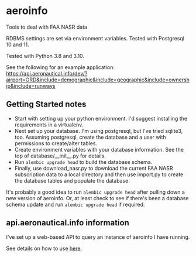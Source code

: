 # aeroinfo
Tools to deal with FAA NASR data

RDBMS settings are set via environment variables.  Tested with Postgresql 10 and 11.

Tested with Python 3.8 and 3.10.

See the following for an example application:
https://api.aeronautical.info/dev/?airport=ORD&include=demographic&include=geographic&include=ownership&include=runways

## Getting Started notes
* Start with setting up your python environment.  I'd suggest installing the requirements in a virtualenv.
* Next set up your database.  I'm using postgresql, but I've tried sqlite3, too.  Assuming postgresql, create the database and a user with permissions to create/alter tables.
* Create environment variables with your database information.  See the top of database/\_\_init\_\_.py for details.
* Run `alembic upgrade head` to build the database schema.
* Finally, use download_nasr.py to download the current FAA NASR subscription data to a local directory and then use import.py to create the database tables and populate the database.

It's probably a good idea to run `alembic upgrade head` after pulling down a new version of aeroinfo.  Or, at least check to see if there's been a database schema update and run `alembic upgrade head` if required.

## api.aeronautical.info information
I've set up a web-based API to query an instance of aeroinfo I have running.

See details on how to use [here](API.md).
